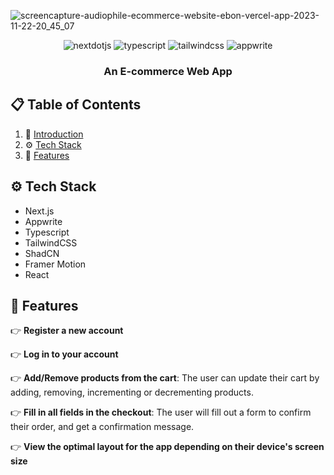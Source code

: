 
![screencapture-audiophile-ecommerce-website-ebon-vercel-app-2023-11-22-20_45_07](https://github.com/user-attachments/assets/a08ccb6c-deed-49f0-a81c-86e11ae5b921)

  <div align="center">
    <img src="https://img.shields.io/badge/-Next_JS-black?style=for-the-badge&logoColor=white&logo=nextdotjs&color=000000" alt="nextdotjs" />
    <img src="https://img.shields.io/badge/-TypeScript-black?style=for-the-badge&logoColor=white&logo=typescript&color=3178C6" alt="typescript" />
    <img src="https://img.shields.io/badge/-Tailwind_CSS-black?style=for-the-badge&logoColor=white&logo=tailwindcss&color=06B6D4" alt="tailwindcss" />
    <img src="https://img.shields.io/badge/-Appwrite-black?style=for-the-badge&logoColor=white&logo=appwrite&color=FD366E" alt="appwrite" />
  </div>

  <h3 align="center">An E-commerce Web App</h3>
</div>

## 📋 <a name="table">Table of Contents</a>

1. 🤖 [Introduction](#introduction)
2. ⚙️ [Tech Stack](#tech-stack)
3. 🔋 [Features](#features)

## <a name="tech-stack">⚙️ Tech Stack</a>

- Next.js
- Appwrite
- Typescript
- TailwindCSS
- ShadCN
- Framer Motion
- React

## <a name="features">🔋 Features</a>

👉 **Register a new account**

👉 **Log in to your account**

👉 **Add/Remove products from the cart**: The user can update their cart by adding, removing, incrementing or decrementing products.

👉 **Fill in all fields in the checkout**: The user will fill out a form to confirm their order, and get a confirmation message.

👉 **View the optimal layout for the app depending on their device's screen size**


